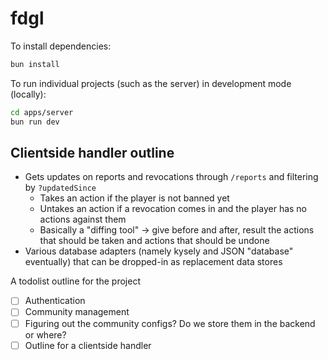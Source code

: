 # fdgl

To install dependencies:

```bash
bun install
```

To run individual projects (such as the server) in development mode (locally):

```bash
cd apps/server
bun run dev
```

## Clientside handler outline

- Gets updates on reports and revocations through `/reports` and filtering by `?updatedSince`
  - Takes an action if the player is not banned yet
  - Untakes an action if a revocation comes in and the player has no actions against them
  - Basically a "diffing tool" -> give before and after, result the actions that should be
  	taken and actions that should be undone
- Various database adapters (namely kysely and JSON "database" eventually)
	that can be dropped-in as replacement data stores

A todolist outline for the project

- [ ] Authentication
- [ ] Community management
- [ ] Figuring out the community configs? Do we store them in the backend or where?
- [ ] Outline for a clientside handler
